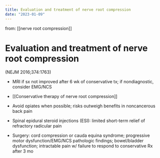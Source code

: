 ```yaml
---
title: Evaluation and treatment of nerve root compression
date: "2023-01-09"
---
```


 from: [[nerve root compression]]
# Evaluation and treatment of nerve root compression

(NEJM 2016;374:1763)

* MRI if sx not improved after 6 wk of conservative tx; if nondiagnostic, consider EMG/NCS

* [[Conservative therapy of nerve root compression]]

* Avoid opiates when possible; risks outweigh benefits in noncancerous back pain

* Spinal epidural steroid injections (ESI): limited short-term relief of refractory radicular pain

* Surgery: cord compression or cauda equina syndrome; progressive motor dysfunction/EMG/NCS pathologic findings; bowel/bladder dysfunction; intractable pain w/ failure to respond to conservative Rx after 3 mo





